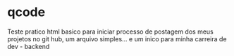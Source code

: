 # qcode
Teste pratico html basico
para iniciar processo de postagem dos meus projetos no git hub, um arquivo simples... 
e um inico para minha carreira de dev - backend

